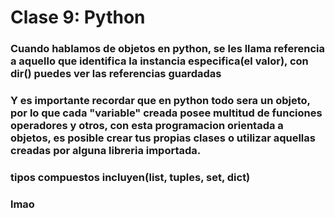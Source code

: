 # Clase 9: Python
### Cuando hablamos de objetos en python, se les llama referencia a aquello que identifica la instancia especifica(el valor), con dir() puedes ver las referencias guardadas
### Y es importante recordar que en python todo sera un objeto, por lo que cada "variable" creada posee multitud de funciones operadores y otros, con esta programacion orientada a objetos, es posible crear tus propias clases o utilizar aquellas creadas por alguna libreria importada.
### tipos compuestos incluyen(list, tuples, set, dict)
### lmao
